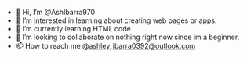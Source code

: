 - 👋 Hi, I’m @AshIbarra970
- 👀 I’m interested in learning about creating web pages or apps.
- 🌱 I’m currently learning HTML code 
- 💞️ I’m looking to collaborate on nothing right now since im a beginner.
- 📫 How to reach me @ashley_ibarra0392@outlook.com

<!---
AshIbarra970/AshIbarra970 is a ✨ special ✨ repository because its `README.md` (this file) appears on your GitHub profile.
You can click the Preview link to take a look at your changes.
--->
